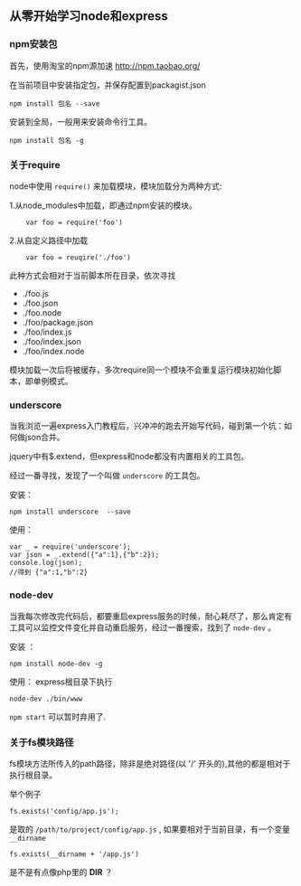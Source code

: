 从零开始学习node和express
---------------------------

### npm安装包

首先，使用淘宝的npm源加速 http://npm.taobao.org/ 

在当前项目中安装指定包，并保存配置到packagist.json

    npm install 包名 --save

安装到全局，一般用来安装命令行工具。

    npm install 包名 -g
    
### 关于require

node中使用 `require()` 来加载模块，模块加载分为两种方式:

1.从node_modules中加载，即通过npm安装的模块。

        var foo = require('foo')
      
2.从自定义路径中加载

        var foo = reuqire('./foo')
        
此种方式会相对于当前脚本所在目录，依次寻找 
    
- ./foo.js
- ./foo.json
- ./foo.node
- ./foo/package.json
- ./foo/index.js
- ./foo/index.json
- ./foo/index.node


模块加载一次后将被缓存，多次require同一个模块不会重复运行模块初始化脚本，即单例模式。

### underscore

当我浏览一遍express入门教程后，兴冲冲的跑去开始写代码，碰到第一个坑：如何做json合并。

jquery中有$.extend，但express和node都没有内置相关的工具包。

经过一番寻找，发现了一个叫做 `underscore` 的工具包。

安装：
  
    npm install underscore  --save
  
使用：

    var _ = require('underscore');
    var json = _.extend({"a":1},{"b":2});
    console.log(json);
    //得到 {"a":1,"b":2}
  
  
### node-dev

当我每次修改完代码后，都要重启express服务的时候，耐心耗尽了，那么肯定有工具可以监控文件变化并自动重启服务，经过一番搜索，找到了 `node-dev` 。

安装 ： 

    npm install node-dev -g

使用：
express根目录下执行 

    node-dev ./bin/www
  
`npm start` 可以暂时弃用了.

### 关于fs模块路径

fs模块方法所传入的path路径，除非是绝对路径(以 '/' 开头的),其他的都是相对于执行根目录。

举个例子

    fs.exists('config/app.js'); 
    
是取的  `/path/to/project/config/app.js` , 如果要相对于当前目录，有一个变量 `__dirname`

    fs.exists(__dirname + '/app.js')
    
是不是有点像php里的 __DIR__ ？

